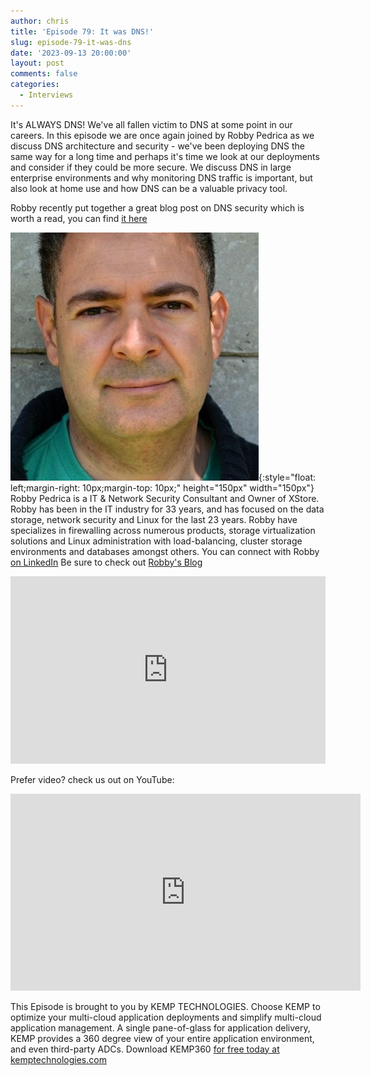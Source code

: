 ```yaml
---
author: chris
title: 'Episode 79: It was DNS!'
slug: episode-79-it-was-dns
date: '2023-09-13 20:00:00'
layout: post
comments: false
categories:
  - Interviews
---
```


It's ALWAYS DNS! We've all fallen victim to DNS at some point in our careers. In this episode we are once again joined by Robby Pedrica as we discuss DNS architecture and security - we've been deploying DNS the same way for a long time and perhaps it's time we look at our deployments and consider if they could be more secure. We discuss DNS in large enterprise environments and why monitoring DNS traffic is important, but also look at home use and how DNS can be a valuable privacy tool.

Robby recently put together a great blog post on DNS security which is worth a read, you can find [it here](https://www.xstore.co.za/stuff/2023/06/dns-security-2/)

![Robby](/images/uploads/2023/07/robby.jpeg){:style="float: left;margin-right: 10px;margin-top: 10px;" height="150px" width="150px"} Robby Pedrica is a IT & Network Security Consultant and Owner of XStore. Robby has been in the IT industry for 33 years, and has focused on the data storage, network security and Linux for the last 23 years. Robby have specializes in firewalling across numerous products, storage virtualization solutions and Linux administration with load-balancing, cluster storage environments and databases amongst others. You can connect with Robby [on LinkedIn](https://www.linkedin.com/in/robbypedrica/) Be sure to check out [Robby's Blog](https://www.xstore.co.za/stuff/)

<p><iframe width="100%" height="300" scrolling="no" frameborder="no" allow="autoplay" src="https://w.soundcloud.com/player/?url=https%3A//api.soundcloud.com/tracks/1616139975&color=%23ff5500&auto_play=false&hide_related=false&show_comments=true&show_user=true&show_reposts=false&show_teaser=true&visual=true"></iframe></p>

Prefer video? check us out on YouTube:

<p><iframe width="560" height="315" src="https://www.youtube.com/embed/gcWOhGEHI0c?si=gKNChqxzlk0NHHru" title="YouTube video player" frameborder="0" allow="accelerometer; autoplay; clipboard-write; encrypted-media; gyroscope; picture-in-picture; web-share" allowfullscreen></iframe></p>

This Episode is brought to you by KEMP TECHNOLOGIES. Choose KEMP to optimize your multi-cloud application deployments and simplify multi-cloud application management. A single pane-of-glass for application delivery, KEMP provides a 360 degree view of your entire application environment, and even third-party ADCs. Download KEMP360 [for free today at kemptechnologies.com](https://kempte.ch/2MYXjew)
